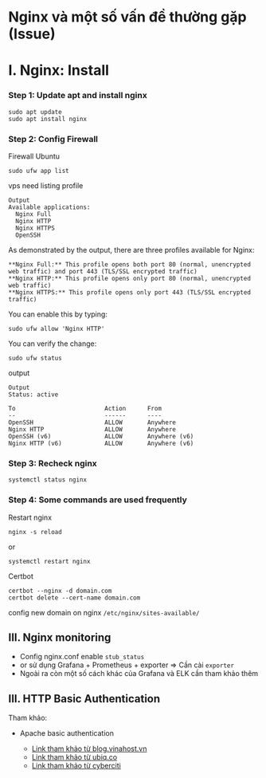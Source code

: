 # Nginx và một số vấn đề thường gặp (Issue)

# I. Nginx: Install

### Step 1: Update apt and install nginx

```
sudo apt update
sudo apt install nginx
```

### Step 2: Config Firewall

Firewall Ubuntu

```
sudo ufw app list
```

vps need listing profile

```
Output
Available applications:
  Nginx Full
  Nginx HTTP
  Nginx HTTPS
  OpenSSH
```

As demonstrated by the output, there are three profiles available for Nginx:

    **Nginx Full:** This profile opens both port 80 (normal, unencrypted web traffic) and port 443 (TLS/SSL encrypted traffic)
    **Nginx HTTP:** This profile opens only port 80 (normal, unencrypted web traffic)
    **Nginx HTTPS:** This profile opens only port 443 (TLS/SSL encrypted traffic)

You can enable this by typing:

```
sudo ufw allow 'Nginx HTTP'
```

You can verify the change:

```
sudo ufw status
```

output

```
Output
Status: active

To                         Action      From
--                         ------      ----
OpenSSH                    ALLOW       Anywhere              
Nginx HTTP                 ALLOW       Anywhere              
OpenSSH (v6)               ALLOW       Anywhere (v6)         
Nginx HTTP (v6)            ALLOW       Anywhere (v6)

```

### Step 3: Recheck nginx

```
systemctl status nginx
```

### Step 4: Some commands are used frequently

Restart nginx

```
nginx -s reload
```

or

```
systemctl restart nginx
```

Certbot

```
certbot --nginx -d domain.com
certbot delete --cert-name domain.com
```

config new domain on nginx
`/etc/nginx/sites-available/`

## III. Nginx monitoring

- Config nginx.conf enable `stub_status`
- or sử dụng Grafana + Prometheus + exporter => Cần cài `exporter`
- Ngoài ra còn một số cách khác của Grafana và ELK cần tham khảo thêm

## III. HTTP Basic Authentication

Tham khảo: 

- Apache basic authentication

  - [Link tham khảo từ blog.vinahost.vn](https://blog.vinahost.vn/http-basic-authentication/)
  - [Link tham khảo từ ubiq.co](https://ubiq.co/tech-blog/how-to-configure-basic-authentication-in-nginx/)
  - [Link tham khảo từ cyberciti]([https://ubiq.co/tech-blog/how-to-configure-basic-authentication-in-nginx/](https://www.cyberciti.biz/faq/nginx-password-protect-directory-with-nginx-htpasswd-authentication/)https://www.cyberciti.biz/faq/nginx-password-protect-directory-with-nginx-htpasswd-authentication/)
